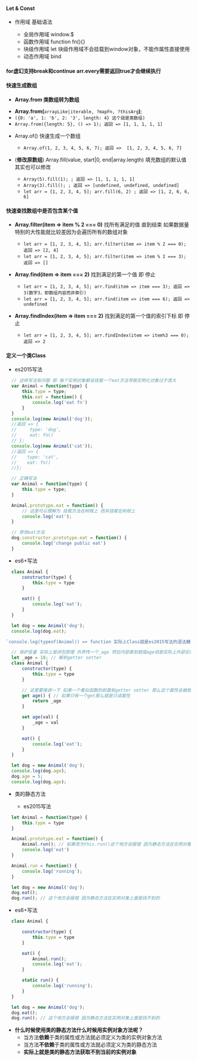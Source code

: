 #### Let & Const

* 作用域 基础语法

  + 全局作用域 window.$
  + 函数作用域 function fn(){}
  + 块级作用域 let 块级作用域不会挂载到window对象，不能作属性直接使用
  + 动态作用域 bind

#### for虚幻支持break和continue arr.every需要返回true才会继续执行

#### 快速生成数组

*  **Array.from 类数组转为数组**

  + **Array.from(**`arrayLike|iterable, ?mapFn, ?thisArg`**)**; 
  + `({0: 'a', 1: 'b', 2: '3', length: 4} 这个就是类数组)` 
  + `Array.from({length: 5}, () => 1); 返回 => [1, 1, 1, 1, 1]` 

* Array.of() 快速生成一个数组

  + `Array.of(1, 2, 3, 4, 5, 6, 7); 返回 =>  [1, 2, 3, 4, 5, 6, 7]` 

* (**修改原数组**) Array.fill(value, start|0, end|array.length) 填充数组的默认值其实也可以修改

  + `Array(5).fill(1); ; 返回 => [1, 1, 1, 1, 1]` 
  + `Array(3).fill(); ; 返回 => [undefined, undefined, undefined]` 
  + `let arr = [1, 2, 3, 4, 5]; arr.fill(6, 2) ; 返回 => [1, 2, 6, 6, 6]` 

#### 快速查找数组中是否包含某个值

* **Array.filter(item => item % 2 === 0)** 找所有满足的值 直到结束 如果数据量特别的大性能就比较差因为会遍历所有的数组对象

  + `let arr = [1, 2, 3, 4, 5]; arr.filter(item => item % 2 === 0); 返回 => [2, 4]` 
  + `let arr = [1, 2, 3, 4, 5]; arr.filter(item => item % 2 === 3); 返回 => []` 

* **Array.find(item => item === 2)** 找到满足的第一个值 即 停止

  + `let arr = [1, 2, 3, 4, 5]; arr.find(item => item === 3); 返回 => 3(数字3，即数组内容而非索引)` 
  + `let arr = [1, 2, 3, 4, 5]; arr.find(item => item === 6); 返回 => undefined` 

* **Array.findIndex(item => item === 2)** 找到满足的第一个值的索引下标 即 停止

  + `let arr = [1, 2, 3, 4, 5]; arr.findIndex(item => item%3 === 0); 返回 => 2` 

#### 定义一个类Class

* es2015写法    

``` javascript
  // 这样写法有问题 即 每个实例对象都会挂载一个eat方法导致实例化对象过于庞大
  var Animal = function(type) {
      this.type = type;
      this.eat = function() {
          console.log('eat fn')
      }
  }
  console.log(new Animal('dog'));
  //返回 => {
  //     type: 'dog',
  //     eat: fn()
  // };
  console.log(new Animal('cat'));
  //返回 => {
  //    type: 'cat',
  //    eat: fn()
  //};

  // 正确写法
  var Animal = function(type) {
      this.type = type;
  }

  Animal.prototype.eat = function() {
      // 这里可以理解为 挂载方法在树根上 而非挂载在树杈上
      console.log('eat');
  }

  // 修改eat方法
  dog.constructor.prototype.eat = function() {
      console.log('change public eat')
  }
```

* es6+写法

``` javascript
  class Animal {
      constructor(type) {
          this.type = type
      }

      eat() {
          console.log('eat');
      }
  }

  let dog = new Animal('dog');
  console.log(dog.eat);

`console.log(typeof(Animal)) => function 实际上Class就是es2015写法的语法糖 实际就是构建了一个function 并且把方法挂载到了树根 prototype上面` 

  // 保护变量 实际上是闭包原理 外界传一个_age 然后内部拿到赋值age但是实际上外部实例化对象是拿不到_age的值 从而变为一个私有属性
  let _age = 18; // 解析getter setter
  class Animal {
      constructor(type) {
          this.type = type
      }

      // 这里要强调一下 如果一个看似函数的前面有getter setter 那么这个属性会被放到类的最顶层(也就是constructor外面，constructor的上面) 并且会变为一个属性
      get age() { // 如果只有一个get那么就是只读属性
          return _age
      }

      set age(val) {
          _age = val
      }

      eat() {
          console.log('eat');
      }
  }

  let dog = new Animal('dog');
  console.log(dog.age);
  dog.age = 5;
  console.log(dog.age);
```

* 类的静态方法

  + es2015写法

``` javascript
  let Animal = function(type) {
      this.type = type
  }

  Animal.prototype.eat = function() {
      Animal.run(); // 如果改为this.run()这个地方会报错 因为静态方法在实例对象上面是找不到的
      console.log('eat')
  }

  Animal.run = function() {
      console.log('running');
  }

  let dog = new Animal('dog');
  dog.eat();
  dog.run(); // 这个地方会报错 因为静态方法在实例对象上面是找不到的
```

  + es6+写法

``` javascript
  class Animal {

      constructor(type) {
          this.type = type
      }

      eat() {
          Animal.run();
          console.log('eat');
      }

      static run() {
          console.log('running');
      }
  }

  let dog = new Animal('dog');
  dog.eat();
  dog.run(); // 这个地方会报错 因为静态方法在实例对象上面是找不到的
```

* **什么时候使用类的静态方法什么时候用实例对象方法呢？**
  + 当方法**依赖**于类的属性或方法就必须定义为类的实例对象方法
  + 当方法**不依赖**于类的属性或方法就必须定义为类的静态方法
  + **实际上就是类的静态方法获取不到当前的实例对象**
